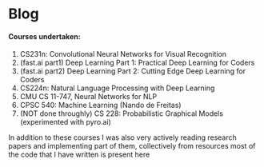 # Blog
#### Courses undertaken:
1. CS231n: Convolutional Neural Networks for Visual Recognition
2. (fast.ai part1) Deep Learning Part 1: Practical Deep Learning for Coders
3. (fast.ai part2) Deep Learning Part 2: Cutting Edge Deep Learning for Coders
4. CS224n: Natural Language Processing with Deep Learning
5. CMU CS 11-747, Neural Networks for NLP
6. CPSC 540: Machine Learning (Nando de Freitas)
7. (NOT done throughly) CS 228: Probabilistic Graphical Models (experimented with pyro.ai)

In addition to these courses I was also very actively reading research papers and implementing part of them, collectively from  resources most of the code that I have written is present here

